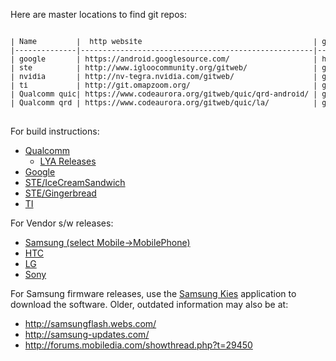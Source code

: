 Here are master locations to find git repos:

<pre>
<sub>
| Name         |  http website                                       | git prefix
|--------------|-----------------------------------------------------|----------------
| google       | https://android.googlesource.com/                   | https://android.googlesource.com
| ste          | http://www.igloocommunity.org/gitweb/               | git://igloocommunity.org/git
| nvidia       | http://nv-tegra.nvidia.com/gitweb/                  | git://nv-tegra.nvidia.com
| ti           | http://git.omapzoom.org/                            | git://git.omapzoom.org
| Qualcomm quic| https://www.codeaurora.org/gitweb/quic/qrd-android/ | git://codeaurora.org/quic/qrd-android
| Qualcomm qrd | https://www.codeaurora.org/gitweb/quic/la/          | git://codeaurora.org
</sub>
</pre>

For build instructions:

   * [Qualcomm](https://www.codeaurora.org/xwiki/bin/QAEP/)
      * [LYA Releases](https://downloads.cdmatech.com/qdc/)
   * [Google](http://source.android.com/source/building.html)
   * [STE/IceCreamSandwich](http://www.igloocommunity.org/support/Android_Getting_started_with_ICS)
   * [STE/Gingerbread](http://www.igloocommunity.org/support/Android_Getting_started_with_GB)
   * [TI](http://www.omappedia.com/wiki/Building_Android_Filesystem)


For Vendor s/w releases:

   * [Samsung (select Mobile->MobilePhone)](http://opensource.samsung.com)
   * [HTC](http://htcdev.com/devcenter/downloads)
   * [LG](http://www.lg.com/global/support/opensource/opensource.jsp)
   * [Sony](http://developer.sonymobile.com/downloads/all-android/)

For Samsung firmware releases, use the [Samsung Kies](http://www.samsung.com/us/kies/) application to download the software.  Older, outdated information may also be at:

   * http://samsungflash.webs.com/
   * http://samsung-updates.com/
   * http://forums.mobiledia.com/showthread.php?t=29450



